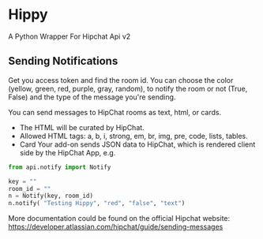 # Hippy
A Python Wrapper For Hipchat Api v2

## Sending Notifications

Get you access token and find the room id.
You can choose the color (yellow, green, red, purple, gray, random), to notify the room or not (True, False) and the type of the message you're sending.

You can send messages to HipChat rooms as text, html, or cards.
- The HTML will be curated by HipChat.
- Allowed HTML tags: a, b, i, strong, em, br, img, pre, code, lists, tables.
- Card	Your add-on sends JSON data to HipChat, which is rendered client side by the HipChat App, e.g.

``` python
from api.notify import Notify

key = ""
room_id = ""
n = Notify(key, room_id)
n.notify( "Testing Hippy", "red", "false", "text")
```

More documentation could be found on the official Hipchat website:
https://developer.atlassian.com/hipchat/guide/sending-messages




